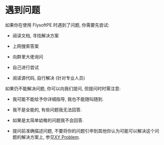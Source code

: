 # 遇到问题

如果你在使用 FlysoftPE 时遇到了问题, 你需要先尝试:

* 阅读文档, 寻找解决方案

* 上网搜索答案

* 向群里大佬询问

* 自己进行尝试

* 阅读源代码, 自行解决 (针对专业人员)

如果仍不能解决问题, 你可以向我们提问, 但提问时时需注意:

* 我可能不能给予你详细指导, 我也不能随叫随到.

* 我不是全能的, 有些问题我无法回答.

* 如果是太简单幼稚的问题我不会回答.

* 提问前准确描述问题, 不要将你的问题引申到其他你认为可能可以解决这个问题的解决方案上, 参见[XY Problem](https://xyproblem.info/).